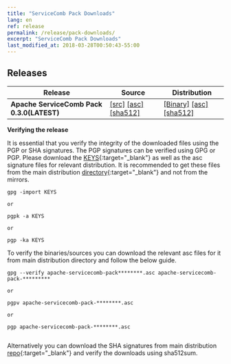 ```yaml
---
title: "ServiceComb Pack Downloads"
lang: en
ref: release
permalink: /release/pack-downloads/
excerpt: "ServiceComb Pack Downloads"
last_modified_at: 2018-03-28T00:50:43-55:00
---
```


## Releases

| Release           |         Source            |           Distribution         |
| ---------------------- | --------------------------------- | --------------------------------- |
|**Apache ServiceComb Pack 0.3.0(LATEST)**|[[src]](https://apache.org/dyn/closer.cgi/servicecomb/servicecomb-pack/0.3.0/apache-servicecomb-pack-distribution-0.3.0-src.zip) [[asc]](https://www.apache.org/dist/servicecomb/servicecomb-pack/0.3.0/apache-servicecomb-pack-distribution-0.3.0-src.zip.asc) [[sha512]](https://www.apache.org/dist/servicecomb/servicecomb-pack/0.3.0/apache-servicecomb-pack-distribution-0.3.0-src.zip.sha512)|[[Binary]](https://apache.org/dyn/closer.cgi/servicecomb/servicecomb-pack/0.3.0/apache-servicecomb-pack-distribution-0.3.0-bin.zip) [[asc]](https://www.apache.org/dist/servicecomb/servicecomb-pack/0.3.0/apache-servicecomb-pack-distribution-0.3.0-bin.zip.asc) [[sha512]](https://www.apache.org/dist/servicecomb/servicecomb-pack/0.3.0/apache-servicecomb-pack-distribution-0.3.0-bin.zip.sha512)|

**Verifying the release**

It is essential that you verify the integrity of the downloaded files using the PGP or SHA signatures.
 The PGP signatures can  be verified using GPG or PGP.
 Please download the [KEYS](https://www.apache.org/dist/servicecomb/KEYS){:target="_blank"} as well as the asc signature files for relevant distribution. It is recommended to get these files from the main distribution [directory](https://www.apache.org/dist/servicecomb/servicecomb-pack/){:target="_blank"} and not from the mirrors.
 ```
 gpg -import KEYS

 or

 pgpk -a KEYS

 or

 pgp -ka KEYS

```

To verify the binaries/sources you can download the relevant asc files for it from main distribution directory and follow the below guide.

```
gpg --verify apache-servicecomb-pack********.asc apache-servicecomb-pack-*********

or

pgpv apache-servicecomb-pack-********.asc

or

pgp apache-servicecomb-pack-********.asc


```

Alternatively you can download the SHA signatures from main distribution [repo](https://www.apache.org/dist/servicecomb/servicecomb-pack/){:target="_blank"} and verify the downloads using sha512sum.
